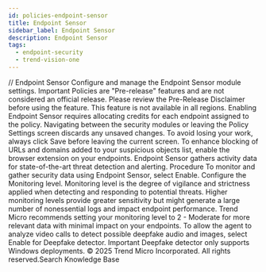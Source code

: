 ```yaml
---
id: policies-endpoint-sensor
title: Endpoint Sensor
sidebar_label: Endpoint Sensor
description: Endpoint Sensor
tags:
  - endpoint-security
  - trend-vision-one
---
```


/*<![CDATA[*/ $('#title').html($('meta[name=map-description]').attr('content')); /*]]>*/ Endpoint Sensor Configure and manage the Endpoint Sensor module settings. Important Policies are "Pre-release" features and are not considered an official release. Please review the Pre-Release Disclaimer before using the feature. This feature is not available in all regions. Enabling Endpoint Sensor requires allocating credits for each endpoint assigned to the policy. Navigating between the security modules or leaving the Policy Settings screen discards any unsaved changes. To avoid losing your work, always click Save before leaving the current screen. To enhance blocking of URLs and domains added to your suspicious objects list, enable the browser extension on your endpoints. Endpoint Sensor gathers activity data for state-of-the-art threat detection and alerting. Procedure To monitor and gather security data using Endpoint Sensor, select Enable. Configure the Monitoring level. Monitoring level is the degree of vigilance and strictness applied when detecting and responding to potential threats. Higher monitoring levels provide greater sensitivity but might generate a large number of nonessential logs and impact endpoint performance. Trend Micro recommends setting your monitoring level to 2 - Moderate for more relevant data with minimal impact on your endpoints. To allow the agent to analyze video calls to detect possible deepfake audio and images, select Enable for Deepfake detector. Important Deepfake detector only supports Windows deployments. © 2025 Trend Micro Incorporated. All rights reserved.Search Knowledge Base